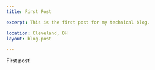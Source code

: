 ```yaml
---
title: First Post

excerpt: This is the first post for my technical blog.

location: Cleveland, OH
layout: blog-post

---
```


First post!
